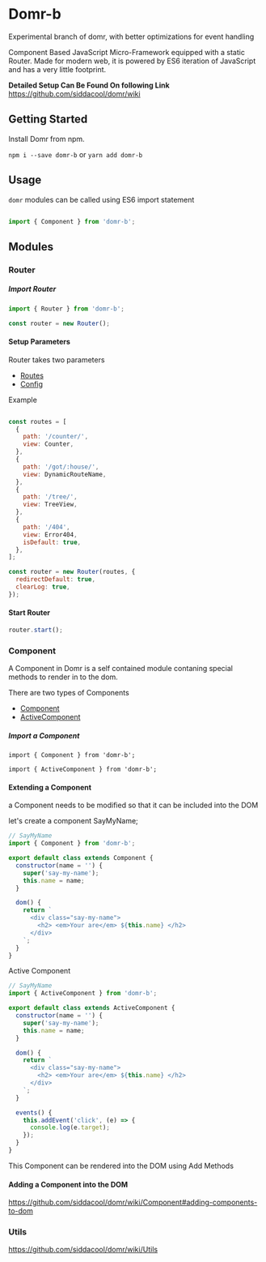 # Domr-b

Experimental branch of domr, with better optimizations for event handling

Component Based JavaScript Micro-Framework equipped with a static Router. 
Made for modern web, it is powered by ES6 iteration of JavaScript and has a very little footprint.


**Detailed Setup Can Be Found On following Link**
https://github.com/siddacool/domr/wiki

## Getting Started

Install Domr from npm.

`npm i --save domr-b` or `yarn add domr-b`

## Usage

`domr` modules can be called using ES6 import statement

```javascript

import { Component } from 'domr-b';

```

## Modules

### Router

##### Import Router

```javascript
import { Router } from 'domr-b';

const router = new Router();
```

#### Setup Parameters

Router takes two parameters 
* [Routes](https://github.com/siddacool/domr/wiki/Router#routes)
* [Config](https://github.com/siddacool/domr/wiki/Router#config)

Example
```javascript

const routes = [
  {
    path: '/counter/',
    view: Counter,
  },
  {
    path: '/got/:house/',
    view: DynamicRouteName,
  },
  {
    path: '/tree/',
    view: TreeView,
  },
  {
    path: '/404',
    view: Error404,
    isDefault: true,
  },
];

const router = new Router(routes, {
  redirectDefault: true,
  clearLog: true,
});
```

#### Start Router

```javascript
router.start();
```

### Component

A Component in Domr is a self contained module contaning special methods to render in to the dom.

There are two types of Components
* [Component](https://github.com/siddacool/domr/wiki/Component#component)
* [ActiveComponent](https://github.com/siddacool/domr/wiki/Component#activecomponent)

##### Import a Component

```
import { Component } from 'domr-b';
```

```
import { ActiveComponent } from 'domr-b';
```

#### Extending a Component

a Component needs to be modified so that it can be included into the DOM

let's create a component SayMyName;

```javascript
// SayMyName
import { Component } from 'domr-b';

export default class extends Component {
  constructor(name = '') {
    super('say-my-name');
    this.name = name;
  }

  dom() {
    return `
      <div class="say-my-name">
        <h2> <em>Your are</em> ${this.name} </h2>
      </div>
    `;
  }
}
```

Active Component

```javascript
// SayMyName
import { ActiveComponent } from 'domr-b';

export default class extends ActiveComponent {
  constructor(name = '') {
    super('say-my-name');
    this.name = name;
  }

  dom() {
    return `
      <div class="say-my-name">
        <h2> <em>Your are</em> ${this.name} </h2>
      </div>
    `;
  }

  events() {
    this.addEvent('click', (e) => {
      console.log(e.target);
    });
  }
}
```

This Component can be rendered into the DOM using Add Methods

#### Adding a Component into the DOM

https://github.com/siddacool/domr/wiki/Component#adding-components-to-dom


### Utils

https://github.com/siddacool/domr/wiki/Utils



